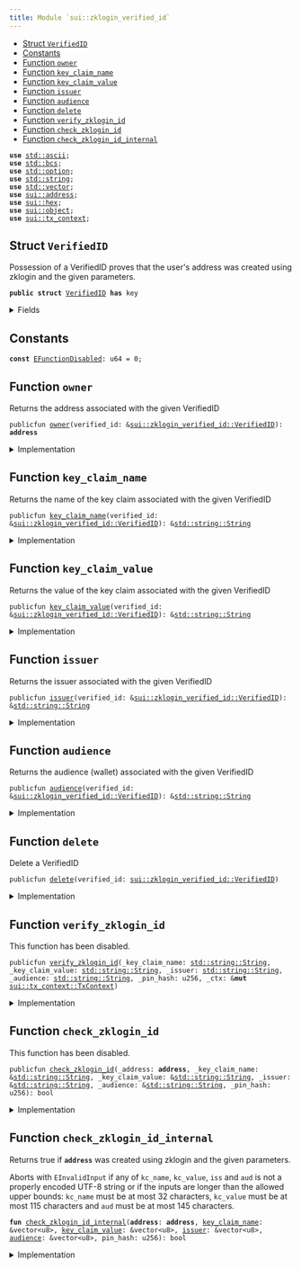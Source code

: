 ```yaml
---
title: Module `sui::zklogin_verified_id`
---
```




-  [Struct `VerifiedID`](#sui_zklogin_verified_id_VerifiedID)
-  [Constants](#@Constants_0)
-  [Function `owner`](#sui_zklogin_verified_id_owner)
-  [Function `key_claim_name`](#sui_zklogin_verified_id_key_claim_name)
-  [Function `key_claim_value`](#sui_zklogin_verified_id_key_claim_value)
-  [Function `issuer`](#sui_zklogin_verified_id_issuer)
-  [Function `audience`](#sui_zklogin_verified_id_audience)
-  [Function `delete`](#sui_zklogin_verified_id_delete)
-  [Function `verify_zklogin_id`](#sui_zklogin_verified_id_verify_zklogin_id)
-  [Function `check_zklogin_id`](#sui_zklogin_verified_id_check_zklogin_id)
-  [Function `check_zklogin_id_internal`](#sui_zklogin_verified_id_check_zklogin_id_internal)


<pre><code><b>use</b> <a href="../std/ascii.md#std_ascii">std::ascii</a>;
<b>use</b> <a href="../std/bcs.md#std_bcs">std::bcs</a>;
<b>use</b> <a href="../std/option.md#std_option">std::option</a>;
<b>use</b> <a href="../std/string.md#std_string">std::string</a>;
<b>use</b> <a href="../std/vector.md#std_vector">std::vector</a>;
<b>use</b> <a href="address.md#sui_address">sui::address</a>;
<b>use</b> <a href="hex.md#sui_hex">sui::hex</a>;
<b>use</b> <a href="object.md#sui_object">sui::object</a>;
<b>use</b> <a href="tx_context.md#sui_tx_context">sui::tx_context</a>;
</code></pre>



<a name="sui_zklogin_verified_id_VerifiedID"></a>

## Struct `VerifiedID`

Possession of a VerifiedID proves that the user's address was created using zklogin and the given parameters.


<pre><code><b>public</b> <b>struct</b> <a href="zklogin_verified_id.md#sui_zklogin_verified_id_VerifiedID">VerifiedID</a> <b>has</b> key
</code></pre>



<details>
<summary>Fields</summary>


<dl>
<dt>
<code>id: <a href="object.md#sui_object_UID">sui::object::UID</a></code>
</dt>
<dd>
 The ID of this VerifiedID
</dd>
<dt>
<code><a href="zklogin_verified_id.md#sui_zklogin_verified_id_owner">owner</a>: <b>address</b></code>
</dt>
<dd>
 The address this VerifiedID is associated with
</dd>
<dt>
<code><a href="zklogin_verified_id.md#sui_zklogin_verified_id_key_claim_name">key_claim_name</a>: <a href="../std/string.md#std_string_String">std::string::String</a></code>
</dt>
<dd>
 The name of the key claim
</dd>
<dt>
<code><a href="zklogin_verified_id.md#sui_zklogin_verified_id_key_claim_value">key_claim_value</a>: <a href="../std/string.md#std_string_String">std::string::String</a></code>
</dt>
<dd>
 The value of the key claim
</dd>
<dt>
<code><a href="zklogin_verified_id.md#sui_zklogin_verified_id_issuer">issuer</a>: <a href="../std/string.md#std_string_String">std::string::String</a></code>
</dt>
<dd>
 The issuer
</dd>
<dt>
<code><a href="zklogin_verified_id.md#sui_zklogin_verified_id_audience">audience</a>: <a href="../std/string.md#std_string_String">std::string::String</a></code>
</dt>
<dd>
 The audience (wallet)
</dd>
</dl>


</details>

<a name="@Constants_0"></a>

## Constants


<a name="sui_zklogin_verified_id_EFunctionDisabled"></a>



<pre><code><b>const</b> <a href="zklogin_verified_id.md#sui_zklogin_verified_id_EFunctionDisabled">EFunctionDisabled</a>: u64 = 0;
</code></pre>



<a name="sui_zklogin_verified_id_owner"></a>

## Function `owner`

Returns the address associated with the given VerifiedID


<pre><code>publicfun <a href="zklogin_verified_id.md#sui_zklogin_verified_id_owner">owner</a>(verified_id: &<a href="zklogin_verified_id.md#sui_zklogin_verified_id_VerifiedID">sui::zklogin_verified_id::VerifiedID</a>): <b>address</b>
</code></pre>



<details>
<summary>Implementation</summary>


<pre><code><b>public</b> <b>fun</b> <a href="zklogin_verified_id.md#sui_zklogin_verified_id_owner">owner</a>(verified_id: &<a href="zklogin_verified_id.md#sui_zklogin_verified_id_VerifiedID">VerifiedID</a>): <b>address</b> {
    verified_id.<a href="zklogin_verified_id.md#sui_zklogin_verified_id_owner">owner</a>
}
</code></pre>



</details>

<a name="sui_zklogin_verified_id_key_claim_name"></a>

## Function `key_claim_name`

Returns the name of the key claim associated with the given VerifiedID


<pre><code>publicfun <a href="zklogin_verified_id.md#sui_zklogin_verified_id_key_claim_name">key_claim_name</a>(verified_id: &<a href="zklogin_verified_id.md#sui_zklogin_verified_id_VerifiedID">sui::zklogin_verified_id::VerifiedID</a>): &<a href="../std/string.md#std_string_String">std::string::String</a>
</code></pre>



<details>
<summary>Implementation</summary>


<pre><code><b>public</b> <b>fun</b> <a href="zklogin_verified_id.md#sui_zklogin_verified_id_key_claim_name">key_claim_name</a>(verified_id: &<a href="zklogin_verified_id.md#sui_zklogin_verified_id_VerifiedID">VerifiedID</a>): &String {
    &verified_id.<a href="zklogin_verified_id.md#sui_zklogin_verified_id_key_claim_name">key_claim_name</a>
}
</code></pre>



</details>

<a name="sui_zklogin_verified_id_key_claim_value"></a>

## Function `key_claim_value`

Returns the value of the key claim associated with the given VerifiedID


<pre><code>publicfun <a href="zklogin_verified_id.md#sui_zklogin_verified_id_key_claim_value">key_claim_value</a>(verified_id: &<a href="zklogin_verified_id.md#sui_zklogin_verified_id_VerifiedID">sui::zklogin_verified_id::VerifiedID</a>): &<a href="../std/string.md#std_string_String">std::string::String</a>
</code></pre>



<details>
<summary>Implementation</summary>


<pre><code><b>public</b> <b>fun</b> <a href="zklogin_verified_id.md#sui_zklogin_verified_id_key_claim_value">key_claim_value</a>(verified_id: &<a href="zklogin_verified_id.md#sui_zklogin_verified_id_VerifiedID">VerifiedID</a>): &String {
    &verified_id.<a href="zklogin_verified_id.md#sui_zklogin_verified_id_key_claim_value">key_claim_value</a>
}
</code></pre>



</details>

<a name="sui_zklogin_verified_id_issuer"></a>

## Function `issuer`

Returns the issuer associated with the given VerifiedID


<pre><code>publicfun <a href="zklogin_verified_id.md#sui_zklogin_verified_id_issuer">issuer</a>(verified_id: &<a href="zklogin_verified_id.md#sui_zklogin_verified_id_VerifiedID">sui::zklogin_verified_id::VerifiedID</a>): &<a href="../std/string.md#std_string_String">std::string::String</a>
</code></pre>



<details>
<summary>Implementation</summary>


<pre><code><b>public</b> <b>fun</b> <a href="zklogin_verified_id.md#sui_zklogin_verified_id_issuer">issuer</a>(verified_id: &<a href="zklogin_verified_id.md#sui_zklogin_verified_id_VerifiedID">VerifiedID</a>): &String {
    &verified_id.<a href="zklogin_verified_id.md#sui_zklogin_verified_id_issuer">issuer</a>
}
</code></pre>



</details>

<a name="sui_zklogin_verified_id_audience"></a>

## Function `audience`

Returns the audience (wallet) associated with the given VerifiedID


<pre><code>publicfun <a href="zklogin_verified_id.md#sui_zklogin_verified_id_audience">audience</a>(verified_id: &<a href="zklogin_verified_id.md#sui_zklogin_verified_id_VerifiedID">sui::zklogin_verified_id::VerifiedID</a>): &<a href="../std/string.md#std_string_String">std::string::String</a>
</code></pre>



<details>
<summary>Implementation</summary>


<pre><code><b>public</b> <b>fun</b> <a href="zklogin_verified_id.md#sui_zklogin_verified_id_audience">audience</a>(verified_id: &<a href="zklogin_verified_id.md#sui_zklogin_verified_id_VerifiedID">VerifiedID</a>): &String {
    &verified_id.<a href="zklogin_verified_id.md#sui_zklogin_verified_id_audience">audience</a>
}
</code></pre>



</details>

<a name="sui_zklogin_verified_id_delete"></a>

## Function `delete`

Delete a VerifiedID


<pre><code>publicfun <a href="zklogin_verified_id.md#sui_zklogin_verified_id_delete">delete</a>(verified_id: <a href="zklogin_verified_id.md#sui_zklogin_verified_id_VerifiedID">sui::zklogin_verified_id::VerifiedID</a>)
</code></pre>



<details>
<summary>Implementation</summary>


<pre><code><b>public</b> <b>fun</b> <a href="zklogin_verified_id.md#sui_zklogin_verified_id_delete">delete</a>(verified_id: <a href="zklogin_verified_id.md#sui_zklogin_verified_id_VerifiedID">VerifiedID</a>) {
    <b>let</b> <a href="zklogin_verified_id.md#sui_zklogin_verified_id_VerifiedID">VerifiedID</a> { id, <a href="zklogin_verified_id.md#sui_zklogin_verified_id_owner">owner</a>: _, <a href="zklogin_verified_id.md#sui_zklogin_verified_id_key_claim_name">key_claim_name</a>: _, <a href="zklogin_verified_id.md#sui_zklogin_verified_id_key_claim_value">key_claim_value</a>: _, <a href="zklogin_verified_id.md#sui_zklogin_verified_id_issuer">issuer</a>: _, <a href="zklogin_verified_id.md#sui_zklogin_verified_id_audience">audience</a>: _ } =
        verified_id;
    id.<a href="zklogin_verified_id.md#sui_zklogin_verified_id_delete">delete</a>();
}
</code></pre>



</details>

<a name="sui_zklogin_verified_id_verify_zklogin_id"></a>

## Function `verify_zklogin_id`

This function has been disabled.


<pre><code>publicfun <a href="zklogin_verified_id.md#sui_zklogin_verified_id_verify_zklogin_id">verify_zklogin_id</a>(_key_claim_name: <a href="../std/string.md#std_string_String">std::string::String</a>, _key_claim_value: <a href="../std/string.md#std_string_String">std::string::String</a>, _issuer: <a href="../std/string.md#std_string_String">std::string::String</a>, _audience: <a href="../std/string.md#std_string_String">std::string::String</a>, _pin_hash: u256, _ctx: &<b>mut</b> <a href="tx_context.md#sui_tx_context_TxContext">sui::tx_context::TxContext</a>)
</code></pre>



<details>
<summary>Implementation</summary>


<pre><code><b>public</b> <b>fun</b> <a href="zklogin_verified_id.md#sui_zklogin_verified_id_verify_zklogin_id">verify_zklogin_id</a>(
    _key_claim_name: String,
    _key_claim_value: String,
    _issuer: String,
    _audience: String,
    _pin_hash: u256,
    _ctx: &<b>mut</b> TxContext,
) {
    <b>assert</b>!(<b>false</b>, <a href="zklogin_verified_id.md#sui_zklogin_verified_id_EFunctionDisabled">EFunctionDisabled</a>);
}
</code></pre>



</details>

<a name="sui_zklogin_verified_id_check_zklogin_id"></a>

## Function `check_zklogin_id`

This function has been disabled.


<pre><code>publicfun <a href="zklogin_verified_id.md#sui_zklogin_verified_id_check_zklogin_id">check_zklogin_id</a>(_address: <b>address</b>, _key_claim_name: &<a href="../std/string.md#std_string_String">std::string::String</a>, _key_claim_value: &<a href="../std/string.md#std_string_String">std::string::String</a>, _issuer: &<a href="../std/string.md#std_string_String">std::string::String</a>, _audience: &<a href="../std/string.md#std_string_String">std::string::String</a>, _pin_hash: u256): bool
</code></pre>



<details>
<summary>Implementation</summary>


<pre><code><b>public</b> <b>fun</b> <a href="zklogin_verified_id.md#sui_zklogin_verified_id_check_zklogin_id">check_zklogin_id</a>(
    _address: <b>address</b>,
    _key_claim_name: &String,
    _key_claim_value: &String,
    _issuer: &String,
    _audience: &String,
    _pin_hash: u256,
): bool {
    <b>assert</b>!(<b>false</b>, <a href="zklogin_verified_id.md#sui_zklogin_verified_id_EFunctionDisabled">EFunctionDisabled</a>);
    <b>false</b>
}
</code></pre>



</details>

<a name="sui_zklogin_verified_id_check_zklogin_id_internal"></a>

## Function `check_zklogin_id_internal`

Returns true if <code><b>address</b></code> was created using zklogin and the given parameters.

Aborts with <code>EInvalidInput</code> if any of <code>kc_name</code>, <code>kc_value</code>, <code>iss</code> and <code>aud</code> is not a properly encoded UTF-8
string or if the inputs are longer than the allowed upper bounds: <code>kc_name</code> must be at most 32 characters,
<code>kc_value</code> must be at most 115 characters and <code>aud</code> must be at most 145 characters.


<pre><code><b>fun</b> <a href="zklogin_verified_id.md#sui_zklogin_verified_id_check_zklogin_id_internal">check_zklogin_id_internal</a>(<b>address</b>: <b>address</b>, <a href="zklogin_verified_id.md#sui_zklogin_verified_id_key_claim_name">key_claim_name</a>: &vector&lt;u8&gt;, <a href="zklogin_verified_id.md#sui_zklogin_verified_id_key_claim_value">key_claim_value</a>: &vector&lt;u8&gt;, <a href="zklogin_verified_id.md#sui_zklogin_verified_id_issuer">issuer</a>: &vector&lt;u8&gt;, <a href="zklogin_verified_id.md#sui_zklogin_verified_id_audience">audience</a>: &vector&lt;u8&gt;, pin_hash: u256): bool
</code></pre>



<details>
<summary>Implementation</summary>


<pre><code><b>native</b> <b>fun</b> <a href="zklogin_verified_id.md#sui_zklogin_verified_id_check_zklogin_id_internal">check_zklogin_id_internal</a>(
    <b>address</b>: <b>address</b>,
    <a href="zklogin_verified_id.md#sui_zklogin_verified_id_key_claim_name">key_claim_name</a>: &vector&lt;u8&gt;,
    <a href="zklogin_verified_id.md#sui_zklogin_verified_id_key_claim_value">key_claim_value</a>: &vector&lt;u8&gt;,
    <a href="zklogin_verified_id.md#sui_zklogin_verified_id_issuer">issuer</a>: &vector&lt;u8&gt;,
    <a href="zklogin_verified_id.md#sui_zklogin_verified_id_audience">audience</a>: &vector&lt;u8&gt;,
    pin_hash: u256,
): bool;
</code></pre>



</details>
